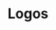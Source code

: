 ---
iconSrc: "/images/icons/nav_purple-navplain-large.png"
title: "Logos"
subtext: "Download Logo Pack"
downloadUrl: "http://bit.ly/logopack-05-2018"
---